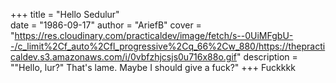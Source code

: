 +++
title = "Hello Sedulur"                                          
date = "1986-09-17"
author = "AriefB"
cover = "https://res.cloudinary.com/practicaldev/image/fetch/s--0UiMFgbU--/c_limit%2Cf_auto%2Cfl_progressive%2Cq_66%2Cw_880/https://thepracticaldev.s3.amazonaws.com/i/0vbfzhjcsjs0u716x88o.gif"
description = "\"Hello, lur?\" That's lame. Maybe I should give a fuck?"
+++
Fuckkkk
